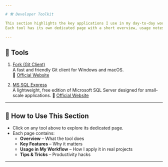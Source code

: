 ```yaml
---

# 🛠️ Developer Toolkit

This section highlights the key applications I use in my day-to-day work as a Software Engineer.  
Each tool has its own dedicated page with a short overview, usage notes, and tips & tricks.  

---
```


## 📌 Tools

1. [Fork (Git Client)](./Fork.md)  
   A fast and friendly Git client for Windows and macOS.  
   🔗 [Official Website](https://git-fork.com/)

2. [MS SQL Express](./MS_SQL_Express.md)  
   A lightweight, free edition of Microsoft SQL Server designed for small-scale applications. 
   🔗 [Official Website](https://www.microsoft.com/en-us/download/details.aspx?id=104781&lc=1033&msockid=2e3c67cf685a6d5717057269690d6cfb)
   
<!--

TO FINISH

3. [MS SQL Lite](./SQLite.md)  
   A self-contained, serverless SQL database engine widely used in lightweight apps.

4. [MS SQL Management Studio (SSMS)](./SSMS.md)  
   An integrated environment for managing SQL infrastructure.  

5. [DBeaver Community](./DBeaver.md)  
   A universal database manager supporting multiple database systems.  
   🔗 [Official Website](https://dbeaver.io/)

6. [Beyond Compare](./BCompare.md)  
   A powerful file and folder comparison tool for developers.  
   🔗 [Official Website](https://www.scootersoftware.com/home)
-->

---

## 📖 How to Use This Section
- Click on any tool above to explore its dedicated page.  
- Each page contains:
  - **Overview** – What the tool does  
  - **Key Features** – Why it matters  
  - **Usage in My Workflow** – How I apply it in real projects  
  - **Tips & Tricks** – Productivity hacks  

---
